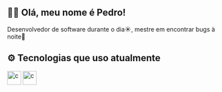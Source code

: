 ## 👋🏼 Olá, meu nome é Pedro!

Desenvolvedor de software durante o dia☀️, mestre em encontrar bugs à noite🌃


## ⚙️ Tecnologias que uso atualmente

<div style="display: flex, flex-direction:row">
  <img height="32" src="https://cdn.iconscout.com/icon/free/png-512/ts-programming-569564.png" alt="c"/>
  <img height="32" src="https://cdn.iconscout.com/icon/free/png-512/ts-programming-569564.png" alt="c"/>
</div>
